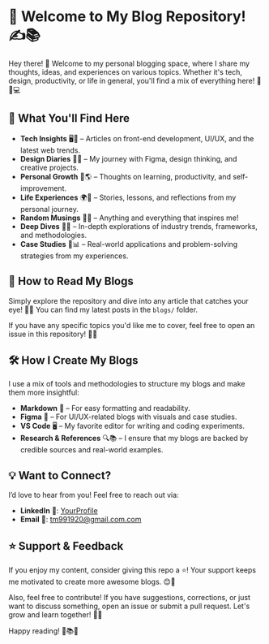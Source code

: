 # 🚀 Welcome to My Blog Repository! ✍️📚

Hey there! 👋 Welcome to my personal blogging space, where I share my thoughts, ideas, and experiences on various topics. Whether it's tech, design, productivity, or life in general, you'll find a mix of everything here! 🎨💡💻

## 🌟 What You'll Find Here
- **Tech Insights** 🖥️🚀 – Articles on front-end development, UI/UX, and the latest web trends.
- **Design Diaries** 🎨✨ – My journey with Figma, design thinking, and creative projects.
- **Personal Growth** 🌱🌎 – Thoughts on learning, productivity, and self-improvement.
- **Life Experiences** 🌍📖 – Stories, lessons, and reflections from my personal journey.
- **Random Musings** 🧠💬 – Anything and everything that inspires me!
- **Deep Dives** 🔬📜 – In-depth explorations of industry trends, frameworks, and methodologies.
- **Case Studies** 📝📊 – Real-world applications and problem-solving strategies from my experiences.

## 📖 How to Read My Blogs
Simply explore the repository and dive into any article that catches your eye! 👀📜 You can find my latest posts in the `blogs/` folder.

If you have any specific topics you'd like me to cover, feel free to open an issue in this repository! 📝🙌

## 🛠 How I Create My Blogs
I use a mix of tools and methodologies to structure my blogs and make them more insightful:
- **Markdown** 📝 – For easy formatting and readability.
- **Figma** 🎨 – For UI/UX-related blogs with visuals and case studies.
- **VS Code** 🖥️ – My favorite editor for writing and coding experiments.
- **Research & References** 🔍📚 – I ensure that my blogs are backed by credible sources and real-world examples.

## 💡 Want to Connect?
I’d love to hear from you! Feel free to reach out via:

- **LinkedIn** 🔗: [YourProfile](https://linkedin.com/in/yourprofile)
- **Email** 📩: tm991920@gmail.com.com

## ⭐ Support & Feedback
If you enjoy my content, consider giving this repo a ⭐! Your support keeps me motivated to create more awesome blogs. 😊💖

Also, feel free to contribute! If you have suggestions, corrections, or just want to discuss something, open an issue or submit a pull request. Let's grow and learn together! 🚀✨

Happy reading! 🚀📚✨


